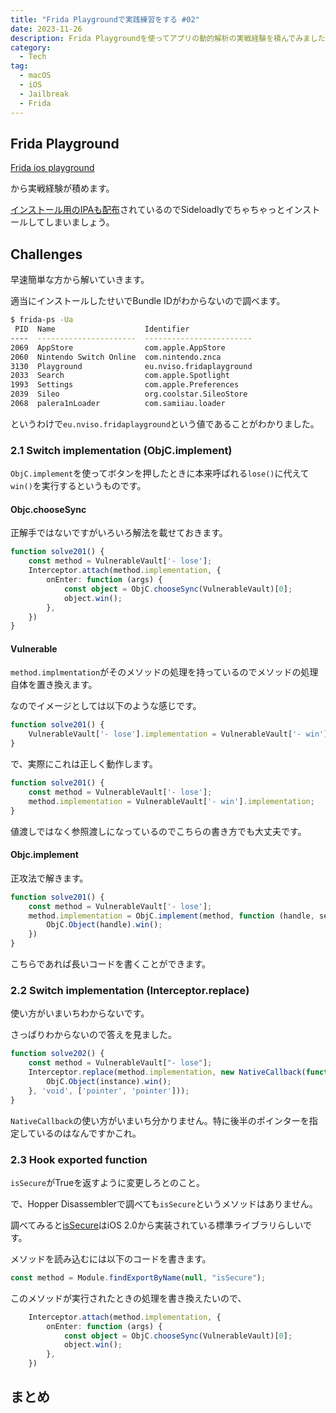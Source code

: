 ```yaml
---
title: "Frida Playgroundで実践練習をする #02"
date: 2023-11-26
description: Frida Playgroundを使ってアプリの動的解析の実戦経験を積んでみました 
category:
  - Tech
tag:
  - macOS
  - iOS
  - Jailbreak
  - Frida
---
```


## Frida Playground

[Frida ios playground](https://github.com/NVISOsecurity/frida-ios-playground)

から実戦経験が積めます。

[インストール用のIPAも配布](https://github.com/NVISOsecurity/frida-ios-playground/releases/tag/v1.0)されているのでSideloadlyでちゃちゃっとインストールしてしまいましょう。

## Challenges

早速簡単な方から解いていきます。

適当にインストールしたせいでBundle IDがわからないので調べます。

```zsh
$ frida-ps -Ua
 PID  Name                    Identifier              
----  ----------------------  ------------------------
2069  AppStore                com.apple.AppStore      
2060  Nintendo Switch Online  com.nintendo.znca       
3130  Playground              eu.nviso.fridaplayground
2033  Search                  com.apple.Spotlight     
1993  Settings                com.apple.Preferences   
2039  Sileo                   org.coolstar.SileoStore 
2068  palera1nLoader          com.samiiau.loader   
```

というわけで`eu.nviso.fridaplayground`という値であることがわかりました。

### 2.1 Switch implementation (ObjC.implement)

`ObjC.implement`を使ってボタンを押したときに本来呼ばれる`lose()`に代えて`win()`を実行するというものです。

#### Objc.chooseSync

正解手ではないですがいろいろ解法を載せておきます。

```ts
function solve201() {
    const method = VulnerableVault['- lose'];
    Interceptor.attach(method.implementation, {
        onEnter: function (args) {
            const object = ObjC.chooseSync(VulnerableVault)[0];
            object.win();
        },
    })
}
```

#### Vulnerable

`method.implmentation`がそのメソッドの処理を持っているのでメソッドの処理自体を置き換えます。

なのでイメージとしては以下のような感じです。

```ts
function solve201() {
    VulnerableVault['- lose'].implementation = VulnerableVault['- win'].implementation;
}
```

で、実際にこれは正しく動作します。

```ts
function solve201() {
    const method = VulnerableVault['- lose'];
    method.implementation = VulnerableVault['- win'].implementation;
}
```

値渡しではなく参照渡しになっているのでこちらの書き方でも大丈夫です。

#### Objc.implement

正攻法で解きます。

```ts
function solve201() {
    const method = VulnerableVault['- lose'];
    method.implementation = ObjC.implement(method, function (handle, selector) {
        ObjC.Object(handle).win();
    })
}
```

こちらであれば長いコードを書くことができます。

### 2.2 Switch implementation (Interceptor.replace)

使い方がいまいちわからないです。

さっぱりわからないので答えを見ました。

```ts
function solve202() {
    const method = VulnerableVault["- lose"];
    Interceptor.replace(method.implementation, new NativeCallback(function(instance, selector) {
        ObjC.Object(instance).win();
    }, 'void', ['pointer', 'pointer']));
}
```

`NativeCallback`の使い方がいまいち分かりません。特に後半のポインターを指定しているのはなんですかこれ。

### 2.3 Hook exported function

`isSecure`がTrueを返すように変更しろとのこと。

で、Hopper Disassemblerで調べても`isSecure`というメソッドはありません。

調べてみると[isSecure](https://developer.apple.com/documentation/foundation/httpcookie/1393025-issecure)はiOS 2.0から実装されている標準ライブラリらしいです。

メソッドを読み込むには以下のコードを書きます。

```ts
const method = Module.findExportByName(null, "isSecure");
```

このメソッドが実行されたときの処理を書き換えたいので、

```ts
    Interceptor.attach(method.implementation, {
        onEnter: function (args) {
            const object = ObjC.chooseSync(VulnerableVault)[0];
            object.win();
        },
    })
```

## まとめ
